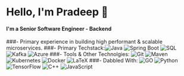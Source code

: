 # Hello, I'm Pradeep 👋

#### I'm a Senior Software Engineer - Backend
###- Primary experience in building high performant & scalable microservices.
###- Primary Techstack:![Java](https://img.shields.io/badge/Java-ED8B00?style=for-the-badge&logo=openjdk&logoColor=white)  ![Spring Boot](https://img.shields.io/badge/Spring_Boot-6DB33F?style=for-the-badge&logo=spring-boot&logoColor=white)  ![SQL](https://img.shields.io/badge/MySQL-005C84?style=for-the-badge&logo=mysql&logoColor=white)  ![Kafka](https://img.shields.io/badge/Apache_Kafka-231F20?style=for-the-badge&logo=apache-kafka&logoColor=white)  ![Azure](https://img.shields.io/badge/microsoft%20azure-0089D6?style=for-the-badge&logo=microsoft-azure&logoColor=white)
###- Tools & Other Technolgies: ![Git](https://img.shields.io/badge/GIT-E44C30?style=for-the-badge&logo=git&logoColor=white)  ![Maven](https://img.shields.io/badge/apache_maven-C71A36?style=for-the-badge&logo=apachemaven&logoColor=white)  ![Kubernetes](https://img.shields.io/badge/kubernetes-326ce5.svg?&style=for-the-badge&logo=kubernetes&logoColor=white)  ![Docker](https://img.shields.io/badge/Docker-2CA5E0?style=for-the-badge&logo=docker&logoColor=white)  ![LaTeX](https://img.shields.io/badge/LaTeX-47A141?style=for-the-badge&logo=LaTeX&logoColor=white)
###- Dabbled With: ![GO](https://img.shields.io/badge/Go-00ADD8?style=for-the-badge&logo=go&logoColor=white)  ![Python](https://img.shields.io/badge/Python-FFD43B?style=for-the-badge&logo=python&logoColor=blue)  ![TensorFlow](https://img.shields.io/badge/TensorFlow-FF6F00?style=for-the-badge&logo=tensorflow&logoColor=white)  ![C++](https://img.shields.io/badge/C%2B%2B-00599C?style=for-the-badge&logo=c%2B%2B&logoColor=white)  ![JavaScript]( 	https://img.shields.io/badge/JavaScript-323330?style=for-the-badge&logo=javascript&logoColor=F7DF1E)
